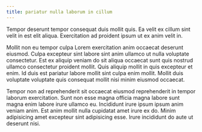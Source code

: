 ```yaml
---
title: pariatur nulla laborum in cillum
---
```


Tempor deserunt tempor consequat duis mollit quis. Ea velit ex cillum sint velit in est elit aliqua. Exercitation ad proident ipsum ut ex anim velit in.

Mollit non eu tempor culpa Lorem exercitation anim occaecat deserunt eiusmod. Culpa excepteur sint labore sint anim ullamco ut nulla voluptate consectetur. Est ex aliquip veniam do sit aliqua occaecat sunt quis nostrud ullamco consectetur proident mollit. Quis aliquip mollit in quis excepteur et enim. Id duis est pariatur labore mollit sint culpa enim mollit. Mollit duis voluptate voluptate quis consequat mollit nisi minim eiusmod occaecat.

Tempor non ad reprehenderit sit occaecat eiusmod reprehenderit in tempor laborum exercitation. Sunt non esse magna officia magna labore sunt magna enim labore irure ullamco eu. Incididunt irure ipsum ipsum anim veniam anim. Est anim mollit nulla cupidatat amet irure ex do. Minim adipisicing amet excepteur sint adipisicing esse. Irure incididunt do aute ut deserunt nisi.